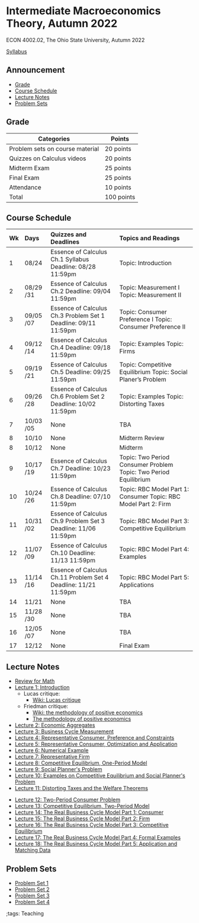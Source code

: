 # Intermediate Macroeconomics Theory, Autumn 2022

ECON 4002.02, The Ohio State University, Autumn 2022

[Syllabus](pdf/IntermediateMacroAutumn2022/syllabus/Final/syllabus.pdf)

## Announcement

<!-- vim-markdown-toc GFM -->

* [Grade](#grade)
* [Course Schedule](#course-schedule)
* [Lecture Notes](#lecture-notes)
* [Problem Sets](#problem-sets)

<!-- vim-markdown-toc -->

## Grade

| Categories                      | Points     |
|---------------------------------|------------|
| Problem sets on course material | 20 points  |
| Quizzes on Calculus videos      | 20 points  |
| Midterm Exam                    | 25 points  |
| Final Exam                      | 25 points  |
| Attendance                      | 10 points  |
| Total                           | 100 points |

## Course Schedule

<table>
<thead>
<tr class="header">
<th style="text-align: left;">Wk</th>
<th style="text-align: left;">Days</th>
<th style="text-align: left;">Quizzes and Deadlines</th>
<th style="text-align: left;">Topics and Readings</th>
</tr>
</thead>
<tbody>
<tr class="odd">
<td style="text-align: left;">1</td>
<td style="text-align: left;">08/24</td>
<td style="text-align: left;">Essence of Calculus Ch.1 Syllabus
Deadline: 08/28 11:59pm</td>
<td style="text-align: left;">Topic: Introduction</td>
</tr>
<tr class="even">
<td style="text-align: left;">2</td>
<td style="text-align: left;">08/29 /31</td>
<td style="text-align: left;">Essence of Calculus Ch.2 Deadline: 09/04
11:59pm</td>
<td style="text-align: left;">Topic: Measurement I Topic: Measurement
II</td>
</tr>
<tr class="odd">
<td style="text-align: left;">3</td>
<td style="text-align: left;">09/05 /07</td>
<td style="text-align: left;">Essence of Calculus Ch.3 Problem Set 1
Deadline: 09/11 11:59pm</td>
<td style="text-align: left;">Topic: Consumer Preference I Topic:
Consumer Preference II</td>
</tr>
<tr class="even">
<td style="text-align: left;">4</td>
<td style="text-align: left;">09/12 /14</td>
<td style="text-align: left;">Essence of Calculus Ch.4 Deadline: 09/18
11:59pm</td>
<td style="text-align: left;">Topic: Examples Topic: Firms</td>
</tr>
<tr class="odd">
<td style="text-align: left;">5</td>
<td style="text-align: left;">09/19 /21</td>
<td style="text-align: left;">Essence of Calculus Ch.5 Deadline: 09/25
11:59pm</td>
<td style="text-align: left;">Topic: Competitive Equilibrium Topic:
Social Planer’s Problem</td>
</tr>
<tr class="even">
<td style="text-align: left;">6</td>
<td style="text-align: left;">09/26 /28</td>
<td style="text-align: left;">Essence of Calculus Ch.6 Problem Set 2
Deadline: 10/02 11:59pm</td>
<td style="text-align: left;">Topic: Examples Topic: Distorting
Taxes</td>
</tr>
<tr class="odd">
<td style="text-align: left;">7</td>
<td style="text-align: left;">10/03 /05</td>
<td style="text-align: left;">None</td>
<td style="text-align: left;">TBA</td>
</tr>
<tr class="even">
<td style="text-align: left;">8</td>
<td style="text-align: left;">10/10</td>
<td style="text-align: left;">None</td>
<td style="text-align: left;">Midterm Review</td>
</tr>
<tr class="odd">
<td style="text-align: left;">8</td>
<td style="text-align: left;">10/12</td>
<td style="text-align: left;">None</td>
<td style="text-align: left;">Midterm</td>
</tr>
<tr class="even">
<td style="text-align: left;">9</td>
<td style="text-align: left;">10/17 /19</td>
<td style="text-align: left;">Essence of Calculus Ch.7 Deadline: 10/23
11:59pm</td>
<td style="text-align: left;">Topic: Two Period Consumer Problem Topic:
Two Period Equilibrium</td>
</tr>
<tr class="odd">
<td style="text-align: left;">10</td>
<td style="text-align: left;">10/24 /26</td>
<td style="text-align: left;">Essence of Calculus Ch.8 Deadline: 07/10
11:59pm</td>
<td style="text-align: left;">Topic: RBC Model Part 1: Consumer Topic:
RBC Model Part 2: Firm</td>
</tr>
<tr class="even">
<td style="text-align: left;">11</td>
<td style="text-align: left;">10/31 /02</td>
<td style="text-align: left;">Essence of Calculus Ch.9 Problem Set 3
Deadline: 11/06 11:59pm</td>
<td style="text-align: left;">Topic: RBC Model Part 3: Competitive
Equilibrium</td>
</tr>
<tr class="odd">
<td style="text-align: left;">12</td>
<td style="text-align: left;">11/07 /09</td>
<td style="text-align: left;">Essence of Calculus Ch.10 Deadline: 11/13
11:59pm</td>
<td style="text-align: left;">Topic: RBC Model Part 4: Examples</td>
</tr>
<tr class="even">
<td style="text-align: left;">13</td>
<td style="text-align: left;">11/14 /16</td>
<td style="text-align: left;">Essence of Calculus Ch.11 Problem Set 4
Deadline: 11/21 11:59pm</td>
<td style="text-align: left;">Topic: RBC Model Part 5: Applications</td>
</tr>
<tr class="odd">
<td style="text-align: left;">14</td>
<td style="text-align: left;">11/21</td>
<td style="text-align: left;">None</td>
<td style="text-align: left;">TBA</td>
</tr>
<tr class="even">
<td style="text-align: left;">15</td>
<td style="text-align: left;">11/28 /30</td>
<td style="text-align: left;">None</td>
<td style="text-align: left;">TBA</td>
</tr>
<tr class="odd">
<td style="text-align: left;">16</td>
<td style="text-align: left;">12/05 /07</td>
<td style="text-align: left;">None</td>
<td style="text-align: left;">TBA</td>
</tr>
<tr class="even">
<td style="text-align: left;">17</td>
<td style="text-align: left;">12/12</td>
<td style="text-align: left;">None</td>
<td style="text-align: left;">Final Exam</td>
</tr>
</tbody>
</table>

## Lecture Notes

- [Review for Math](pdf/IntermediateMacroAutumn2022/math/Final/math.pdf)
- [Lecture 1: Introduction](pdf/IntermediateMacroAutumn2022/Lecture_01/Final/Lecture_01.pdf)
    - Lucas critique:
        - [Wiki: Lucas critique](https://en.wikipedia.org/wiki/Lucas_critique)
    - Friedman critique:
        - [Wiki: the methodology of positive economics](https://en.wikipedia.org/wiki/Essays_in_Positive_Economics#The_Methodology_of_Positive_Economics)
        - [The methodology of positive economics](https://books.google.com/books?hl=en&lr=&id=NqNGaJBahWoC&oi=fnd&pg=PA180&dq=The+Methodology+of+Positive+Economics&ots=gLKnEx_kWX&sig=nWfE1bFegyceirvT_tWEEJzJtoU#v=onepage&q=The%20Methodology%20of%20Positive%20Economics&f=false)
- [Lecture 2: Economic Aggregates](pdf/IntermediateMacroAutumn2022/Lecture_02/Final/Lecture_02.pdf)
- [Lecture 3: Business Cycle Measurement](pdf/IntermediateMacroAutumn2022/Lecture_03/Final/Lecture_03.pdf)
- [Lecture 4: Representative Consumer, Preference and Constraints](pdf/IntermediateMacroAutumn2022/Lecture_04/Final/Lecture_04.pdf)
- [Lecture 5: Representative Consumer, Optimization and Application](pdf/IntermediateMacroAutumn2022/Lecture_05/Final/Lecture_05.pdf)
- [Lecture 6: Numerical Example](pdf/IntermediateMacroAutumn2022/Lecture_06/Final/Lecture_06.pdf)
- [Lecture 7: Representative Firm](pdf/IntermediateMacroAutumn2022/Lecture_07/Final/Lecture_07.pdf)
- [Lecture 8: Competitive Equilibrium, One-Period Model](pdf/IntermediateMacroAutumn2022/Lecture_08/Final/Lecture_08.pdf)
- [Lecture 9: Social Planner's Problem](pdf/IntermediateMacroAutumn2022/Lecture_09/Final/Lecture_09.pdf)
- [Lecture 10: Examples on Competitive Equilibrium and Social Planner's Problem](pdf/IntermediateMacroAutumn2022/Lecture_10/Final/Lecture_10.pdf)
- [Lecture 11: Distorting Taxes and the Welfare Theorems](pdf/IntermediateMacroAutumn2022/Lecture_11/Final/Lecture_11.pdf)
<!-- - [Midterm Review 1](pdf/IntermediateMacroAutumn2022/midtermReview_1.pdf) -->
<!-- - [Midterm Review 2](pdf/IntermediateMacroAutumn2022/midtermReview_2.pdf) -->
- [Lecture 12: Two-Period Consumer Problem](pdf/IntermediateMacroAutumn2022/Lecture_12/Final/Lecture_12.pdf)
- [Lecture 13: Competitive Equilibrium, Two-Period Model](pdf/IntermediateMacroAutumn2022/Lecture_13/Final/Lecture_13.pdf)
- [Lecture 14: The Real Business Cycle Model Part 1: Consumer](pdf/IntermediateMacroAutumn2022/Lecture_14/Final/Lecture_14.pdf)
- [Lecture 15: The Real Business Cycle Model Part 2: Firm](pdf/IntermediateMacroAutumn2022/Lecture_15/Final/Lecture_15.pdf)
- [Lecture 16: The Real Business Cycle Model Part 3: Competitive Equilibrium](pdf/IntermediateMacroAutumn2022/Lecture_16/Final/Lecture_16.pdf)
- [Lecture 17: The Real Business Cycle Model Part 4: Formal Examples](pdf/IntermediateMacroAutumn2022/Lecture_17/Final/Lecture_17.pdf)
- [Lecture 18: The Real Business Cycle Model Part 5: Application and Matching Data](pdf/IntermediateMacroAutumn2022/Lecture_18/Final/Lecture_18.pdf)
<!-- - [Final Review 1](pdf/IntermediateMacroAutumn2022/finalreview_1.pdf) -->
<!-- - [Final Review 2](pdf/IntermediateMacroAutumn2022/finalreview_2.pdf) -->

## Problem Sets

- [Problem Set 1](pdf/IntermediateMacroAutumn2022/ProblemSet1/ProblemSet_01_v01.pdf)
- [Problem Set 2](pdf/IntermediateMacroAutumn2022/ProblemSet2/Final/ProblemSet2.pdf)
- [Problem Set 3](pdf/IntermediateMacroAutumn2022/ProblemSet3/Final/ProblemSet3.pdf)
- [Problem Set 4](pdf/IntermediateMacroAutumn2022/ProblemSet4/Final/ProblemSet4.pdf)

;tags: Teaching
